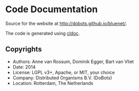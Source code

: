 # Code Documentation

Source for the website at http://dobots.github.io/bluenet/.

The code is generated using [cldoc](https://github.com/jessevdk/cldoc).

## Copyrights

* Authors: Anne van Rossum, Dominik Egger, Bart van Vliet
* Date: 2014
* License:  LGPL v3+, Apache, or MIT, your choice
* Company: Distributed Organisms B.V. (DoBots)
* Location: Rotterdam, The Netherlands
